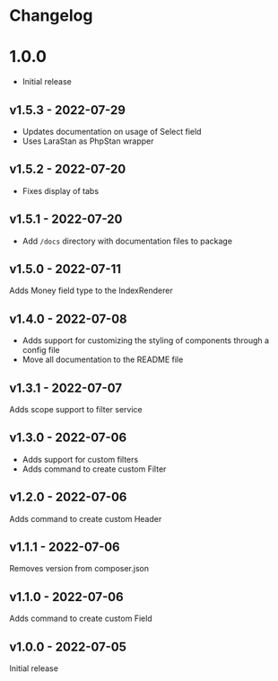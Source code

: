 # Changelog

# 1.0.0

- Initial release

## v1.5.3 - 2022-07-29

- Updates documentation on usage of Select field
- Uses LaraStan as PhpStan wrapper

## v1.5.2 - 2022-07-20

- Fixes display of tabs

## v1.5.1 - 2022-07-20

- Add `/docs` directory with documentation files to package

## v1.5.0 - 2022-07-11

Adds Money field type to the IndexRenderer

## v1.4.0 - 2022-07-08

- Adds support for customizing the styling of components through a config file
- Move all documentation to the README file

## v1.3.1 - 2022-07-07

Adds scope support to filter service

## v1.3.0 - 2022-07-06

- Adds support for custom filters
- Adds command to create custom Filter

## v1.2.0 - 2022-07-06

Adds command to create custom Header

## v1.1.1 - 2022-07-06

Removes version from composer.json

## v1.1.0 - 2022-07-06

Adds command to create custom Field

## v1.0.0 - 2022-07-05

Initial release
